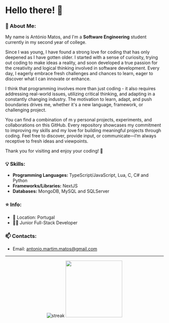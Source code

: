 # Hello there! 👋 

### 📙 About Me:
My name is António Matos, and I'm a **Software Engineering** student currently in my second year of college. 

Since I was young, I have found a strong love for coding that has only deepened as I have gotten older. I started with a sense of curiosity, trying out coding to make ideas a reality, and soon developed a true passion for the creativity and logical thinking involved in software development. Every day, I eagerly embrace fresh challenges and chances to learn, eager to discover what I can innovate or enhance. 

I think that programming involves more than just coding - it also requires addressing real-world issues, utilizing critical thinking, and adapting in a constantly changing industry. The motivation to learn, adapt, and push boundaries drives me, whether it's a new language, framework, or challenging project. 

You can find a combination of m y personal projects, experiments, and collaborations on this GitHub. Every repository showcases my commitment to improving my skills and my love for building meaningful projects through coding. Feel free to discover, provide input, or communicate—I’m always receptive to fresh ideas and viewpoints. 

Thank you for visiting and enjoy your coding! 🚀 

### 💡 Skills:
- **Programming Languages:** TypeScript/JavaScript, Lua, C, C# and Python
- **Frameworks/Libraries:** NextJS
- **Databases:** MongoDB, MySQL and SQLServer

### ⭐ Info:
- 📍 Location: Portugal
- 👨‍💻 Junior Full-Stack Developer

### 📫 Contacts:
- Email: antonio.martim.matos@gmail.com

---

<div align="center">
  <img src="https://github-readme-streak-stats.herokuapp.com/?user=antmmatos&locale=en&theme=dark&hide_border=true&card_height=180" alt="streak"/>
  <img height="180em" src="https://github-readme-stats.vercel.app/api/top-langs/?username=antmmatos&locale=en&theme=dark&layout=compact&hide_border=true" />
</div>
